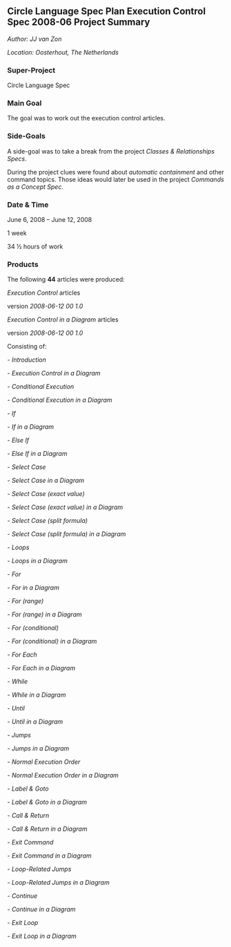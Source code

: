﻿**Circle Language Spec Plan
Execution Control Spec
2008-06
Project Summary**
---------------------------

*Author: JJ van Zon*

*Location: Oosterhout, The Netherlands*

### **Super-Project**
Circle Language Spec
### **Main Goal**
The goal was to work out the execution control articles.
### **Side-Goals**
A side-goal was to take a break from the project *Classes & Relationships Specs*.

During the project clues were found about *automatic containment* and other command topics. Those ideas would later be used in the project *Commands as a Concept Spec*. 
### **Date & Time**
June 6, 2008 – June 12, 2008

1 week

34 ½ hours of work
### **Products**
The following **44** articles were produced:

*Execution Control*  articles

version  *2008-06-12 00  1.0*

*Execution Control in a Diagram*  articles

version  *2008-06-12 00  1.0*

Consisting of:

*- Introduction*

*- Execution Control in a Diagram*

*- Conditional Execution*

*- Conditional Execution in a Diagram*

*- If*

*- If in a Diagram*

*- Else If*

*- Else If in a Diagram*

*- Select Case*

*- Select Case in a Diagram*

*- Select Case (exact value)*

*- Select Case (exact value) in a Diagram*

*- Select Case (split formula)*

*- Select Case (split formula) in a Diagram*

*- Loops*

*- Loops in a Diagram*

*- For*

*- For in a Diagram*

*- For (range)*

*- For (range) in a Diagram*

*- For (conditional)*

*- For (conditional) in a Diagram*

*- For Each*

*- For Each in a Diagram*

*- While*

*- While in a Diagram*

*- Until*

*- Until in a Diagram*

*- Jumps*

*- Jumps in a Diagram*

*- Normal Execution Order*

*- Normal Execution Order in a Diagram*

*- Label & Goto*

*- Label & Goto in a Diagram*

*- Call & Return*

*- Call & Return in a Diagram*

*- Exit Command*

*- Exit Command in a Diagram*

*- Loop-Related Jumps*

*- Loop-Related Jumps in a Diagram*

*- Continue*

*- Continue in a Diagram*

*- Exit Loop*

*- Exit Loop in a Diagram*
